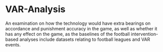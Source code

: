 # VAR-Analysis
An examination on how the technology would have extra bearings on accordance and punishment accuracy in the game, as well as whether it has any effect on the game, as the baselines of the football intervention-based analyses include datasets relating to football leagues and VAR events.  
